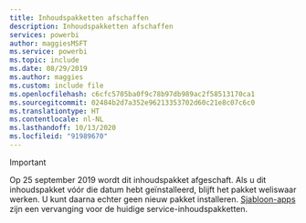 ```yaml
---
title: Inhoudspakketten afschaffen
description: Inhoudspakketten afschaffen
services: powerbi
author: maggiesMSFT
ms.service: powerbi
ms.topic: include
ms.date: 08/29/2019
ms.author: maggies
ms.custom: include file
ms.openlocfilehash: c6cfc5705ba0f9c78b97db989ac2f58513170ca1
ms.sourcegitcommit: 02484b2d7a352e96213353702d60c21e8c07c6c0
ms.translationtype: HT
ms.contentlocale: nl-NL
ms.lasthandoff: 10/13/2020
ms.locfileid: "91989670"
---
```

>[!IMPORTANT]
>Op 25 september 2019 wordt dit inhoudspakket afgeschaft. Als u dit inhoudspakket vóór die datum hebt geïnstalleerd, blijft het pakket weliswaar werken. U kunt daarna echter geen nieuw pakket installeren. [Sjabloon-apps](../connect-data/service-template-apps-overview.md) zijn een vervanging voor de huidige service-inhoudspakketten.